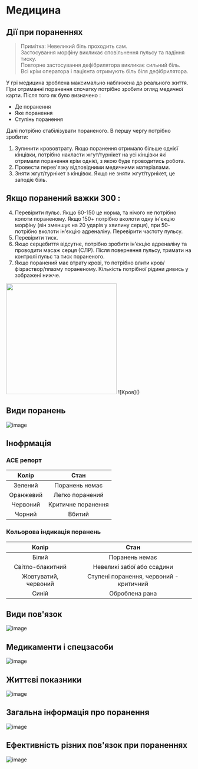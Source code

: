 # Медицина
## Дії при пораненнях
> Примітка: Невеликий біль проходить сам.  
> Застосування морфіну викликає сповільнення пульсу та падіння тиску.  
> Повторне застосування дефібрилятора викликає сильний біль.  
> Всі крім оператора і пацієнта отримують біль біля дефібрилятора.

У грі медицина зроблена максимально наближена до реального життя. При отриманні поранення спочатку потрібно зробити огляд медичної карти. Після того як було визначено : 
- Де поранення
- Яке поранення
- Ступінь поранення
  
Далі потрібно стабілізувати пораненого. В першу чергу потрібно зробити:
1. Зупинити крововтрату. Якщо поранення отримало більше однієї кінцівки, потрібно накласти жгут/турнікет на усі кінцівки які отримали поранення крім однієї, з якою буде проводитись робота.
2. Провести перев'язку відповідними медичними матеріалами.
3. Зняти жгут/турнікет з кінцівок. Якщо не зняти жгут/турнікет, це заподіє біль.
   

## Якщо поранений важки 300 : 
4. Перевірити пульс. Якщо 60-150 це норма, та нічого не потрібно колоти пораненому. Якщо 150+ потрібно вколоти одну ін'єкцію морфіну (він зменшує на 20 ударів у хвилину серця), при 50- потрібно вколоти ін'єкцію адреналіну. Перевірити частоту пульсу.
5. Перевірити тиск.
6. Якщо серцебиття відсутнє, потрібно зробити ін'єкцію адреналіну та проводити масаж серця (СЛР). Після повернення пульсу, тримати на контролі пульс та тиск пораненого.
7. Якщо поранений має втрату крові, то потрібно влити кров/фізраствор/плазму пораненому. Кількість потрібної  рідини дивись у зображені нижче.

<img src="https://github.com/vsrJaguar/Materials/assets/83435477/f09c12be-7cfc-47f8-9014-e1b641a7beae" height=300px>
![Кров]()


## Види поранень


![image](https://github.com/vsrJaguar/Materials/assets/68085487/38477bd4-51f4-4e05-9de1-885d8c3084a1)

## Інофрмація
### АСЕ репорт
| Колір | Стан |
| :---: | :---: |
| Зелений | Поранень немає |
| Оранжевий | Легко поранений |
| Червоний | Критичне поранення |
| Чорний | Вбитий |

### Кольорова індикація поранень
| Колір | Стан |
| :---: | :---: |
| Білий | Поранень немає |
| Світло-блакитний | Невеликі забої або ссадини |
| Жовтуватий, червоний | Ступені поранення, червоний - критичний |
| Синій | Оброблена рана |

## Види пов'язок
![image](https://github.com/vsrJaguar/Materials/assets/68085487/7e826a14-10bb-44f2-8634-6994959e9176)

## Медикаменти і спецзасоби
![image](https://github.com/vsrJaguar/Materials/assets/68085487/84d36efc-c76b-49eb-a22b-487575365ab0)

## Життєві показники
![image](https://github.com/vsrJaguar/Materials/assets/68085487/5d0f76c8-0469-4d79-83c2-3cac1f9a50b6)

## Загальна інформація про поранення
![image](https://github.com/vsrJaguar/Materials/assets/68085487/30153d5c-de8e-4385-b68e-223c109ddd81)

## Ефективність різних пов'язок при пораненнях
![image](https://github.com/vsrJaguar/Materials/assets/68085487/616c4ba6-6603-4666-8492-948e3f5f02dd)
